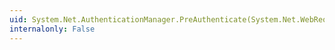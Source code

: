 ```yaml
---
uid: System.Net.AuthenticationManager.PreAuthenticate(System.Net.WebRequest,System.Net.ICredentials)
internalonly: False
---
```

